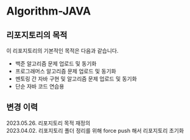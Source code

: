 # Algorithm-JAVA

## 리포지토리의 목적
이 리포지토리의 기본적인 목적은 다음과 같습니다.
- 백준 알고리즘 문제 업로드 및 동기화
- 프로그래머스 알고리즘 문제 업로드 및 동기화
- 멘토링 간 자바 구현 및 알고리즘 문제 업로드 및 동기화
- 단순 자바 코드 연습용

## 변경 이력
2023.05.26. 리포지토리 목적 재정의<br>
2023.04.02. 리포지토리 폴더 정리를 위해 force push 해서 리포지토리 초기화<br>
